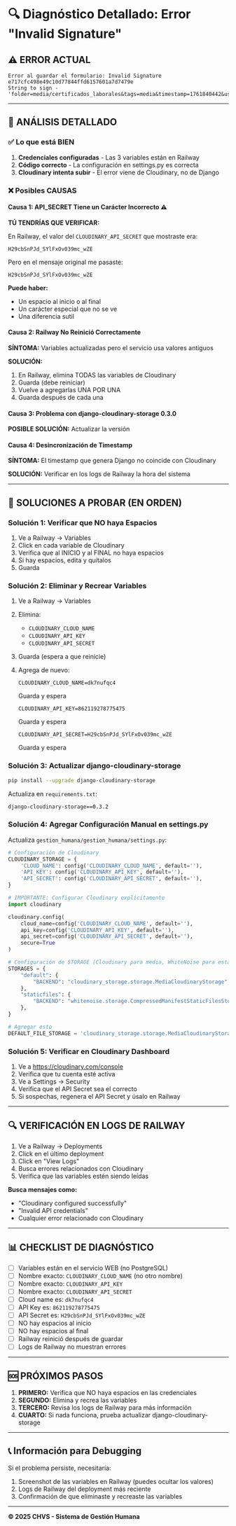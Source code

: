 # 🔍 Diagnóstico Detallado: Error "Invalid Signature"

## ⚠️ ERROR ACTUAL

```
Error al guardar el formulario: Invalid Signature e717cfc498e49c10d77844ffd6157601a7d7479e
String to sign - 'folder=media/certificados_laborales&tags=media&timestamp=1761840442&use_filename=1'
```

---

## 🔬 ANÁLISIS DETALLADO

### ✅ Lo que está BIEN

1. **Credenciales configuradas** - Las 3 variables están en Railway
2. **Código correcto** - La configuración en settings.py es correcta
3. **Cloudinary intenta subir** - El error viene de Cloudinary, no de Django

### ❌ Posibles CAUSAS

#### Causa 1: API_SECRET Tiene un Carácter Incorrecto ⚠️

**TÚ TENDRÍAS QUE VERIFICAR:**

En Railway, el valor del `CLOUDINARY_API_SECRET` que mostraste era:
```
H29cbSnPJd_SYlFxOv039mc_wZE
```

Pero en el mensaje original me pasaste:
```
H29cbSnPJd_SYlFxOv039mc_wZE
```

**Puede haber:**
- Un espacio al inicio o al final
- Un carácter especial que no se ve
- Una diferencia sutil

#### Causa 2: Railway No Reinició Correctamente

**SÍNTOMA:** Variables actualizadas pero el servicio usa valores antiguos

**SOLUCIÓN:**
1. En Railway, elimina TODAS las variables de Cloudinary
2. Guarda (debe reiniciar)
3. Vuelve a agregarlas UNA POR UNA
4. Guarda después de cada una

#### Causa 3: Problema con django-cloudinary-storage 0.3.0

**POSIBLE SOLUCIÓN:** Actualizar la versión

#### Causa 4: Desincronización de Timestamp

**SÍNTOMA:** El timestamp que genera Django no coincide con Cloudinary

**SOLUCIÓN:** Verificar en los logs de Railway la hora del sistema

---

## 🎯 SOLUCIONES A PROBAR (EN ORDEN)

### Solución 1: Verificar que NO haya Espacios

1. Ve a Railway → Variables
2. Click en cada variable de Cloudinary
3. Verifica que al INICIO y al FINAL no haya espacios
4. Si hay espacios, edita y quítalos
5. Guarda

### Solución 2: Eliminar y Recrear Variables

1. Ve a Railway → Variables
2. Elimina:
   - `CLOUDINARY_CLOUD_NAME`
   - `CLOUDINARY_API_KEY`
   - `CLOUDINARY_API_SECRET`
3. Guarda (espera a que reinicie)
4. Agrega de nuevo:
   ```
   CLOUDINARY_CLOUD_NAME=dk7nufqc4
   ```
   Guarda y espera
   
   ```
   CLOUDINARY_API_KEY=862119278775475
   ```
   Guarda y espera
   
   ```
   CLOUDINARY_API_SECRET=H29cbSnPJd_SYlFxOv039mc_wZE
   ```
   Guarda y espera

### Solución 3: Actualizar django-cloudinary-storage

```bash
pip install --upgrade django-cloudinary-storage
```

Actualiza en `requirements.txt`:
```txt
django-cloudinary-storage==0.3.2
```

### Solución 4: Agregar Configuración Manual en settings.py

Actualiza `gestion_humana/gestion_humana/settings.py`:

```python
# Configuración de Cloudinary
CLOUDINARY_STORAGE = {
    'CLOUD_NAME': config('CLOUDINARY_CLOUD_NAME', default=''),
    'API_KEY': config('CLOUDINARY_API_KEY', default=''),
    'API_SECRET': config('CLOUDINARY_API_SECRET', default=''),
}

# IMPORTANTE: Configurar Cloudinary explícitamente
import cloudinary

cloudinary.config(
    cloud_name=config('CLOUDINARY_CLOUD_NAME', default=''),
    api_key=config('CLOUDINARY_API_KEY', default=''),
    api_secret=config('CLOUDINARY_API_SECRET', default=''),
    secure=True
)

# Configuración de STORAGE (Cloudinary para media, WhiteNoise para estáticos)
STORAGES = {
    "default": {
        "BACKEND": "cloudinary_storage.storage.MediaCloudinaryStorage",
    },
    "staticfiles": {
        "BACKEND": "whitenoise.storage.CompressedManifestStaticFilesStorage",
    },
}

# Agregar esto
DEFAULT_FILE_STORAGE = 'cloudinary_storage.storage.MediaCloudinaryStorage'
```

### Solución 5: Verificar en Cloudinary Dashboard

1. Ve a https://cloudinary.com/console
2. Verifica que tu cuenta esté activa
3. Ve a Settings → Security
4. Verifica que el API Secret sea el correcto
5. Si sospechas, regenera el API Secret y úsalo en Railway

---

## 🔍 VERIFICACIÓN EN LOGS DE RAILWAY

1. Ve a Railway → Deployments
2. Click en el último deployment
3. Click en "View Logs"
4. Busca errores relacionados con Cloudinary
5. Verifica que las variables estén siendo leídas

**Busca mensajes como:**
- "Cloudinary configured successfully"
- "Invalid API credentials"
- Cualquier error relacionado con Cloudinary

---

## 📊 CHECKLIST DE DIAGNÓSTICO

- [ ] Variables están en el servicio WEB (no PostgreSQL)
- [ ] Nombre exacto: `CLOUDINARY_CLOUD_NAME` (no otro nombre)
- [ ] Nombre exacto: `CLOUDINARY_API_KEY`
- [ ] Nombre exacto: `CLOUDINARY_API_SECRET`
- [ ] Cloud name es: `dk7nufqc4`
- [ ] API Key es: `862119278775475`
- [ ] API Secret es: `H29cbSnPJd_SYlFxOv039mc_wZE`
- [ ] NO hay espacios al inicio
- [ ] NO hay espacios al final
- [ ] Railway reinició después de guardar
- [ ] Logs de Railway no muestran errores

---

## 🆘 PRÓXIMOS PASOS

1. **PRIMERO:** Verifica que NO haya espacios en las credenciales
2. **SEGUNDO:** Elimina y recrea las variables
3. **TERCERO:** Revisa los logs de Railway para más información
4. **CUARTO:** Si nada funciona, prueba actualizar django-cloudinary-storage

---

## 📞 Información para Debugging

Si el problema persiste, necesitaría:

1. Screenshot de las variables en Railway (puedes ocultar los valores)
2. Logs de Railway del deployment más reciente
3. Confirmación de que eliminaste y recreaste las variables

---

**© 2025 CHVS - Sistema de Gestión Humana**

